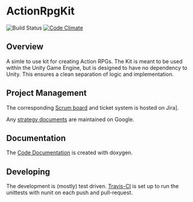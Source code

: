 # ActionRpgKit

![Build Status](https://travis-ci.org/PaulSchweizer/ActionRpgKit.svg?branch=master) [![Code Climate](https://codeclimate.com/github/PaulSchweizer/ActionRpgKit/badges/gpa.svg)](https://codeclimate.com/github/PaulSchweizer/ActionRpgKit)

## Overview
A simle to use kit for creating Action RPGs. The Kit is meant to be used within the Unity Game Engine, but is designed to have no dependency to Unity. This ensures a clean separation of logic and implementation.

## Project Management
The corresponding [Scrum board](https://paulschweizer.atlassian.net/secure/RapidBoard.jspa?projectKey=ARPG&rapidView=4&view=planning.nodetail) and ticket system is hosted on Jira].

Any [strategy documents](https://drive.google.com/open?id=0B_5pqWUPN6WhX29nazlWNjRhN2c) are maintained on Google.

## Documentation
The [Code Documentation](https://paulschweizer.github.io/ActionRpgKit/) is created with doxygen.

## Developing
The development is (mostly) test driven. 
[Travis-CI](https://travis-ci.org/PaulSchweizer/ActionRpgKit/branches) is set up to run the unittests with nunit on each push and pull-request. 
